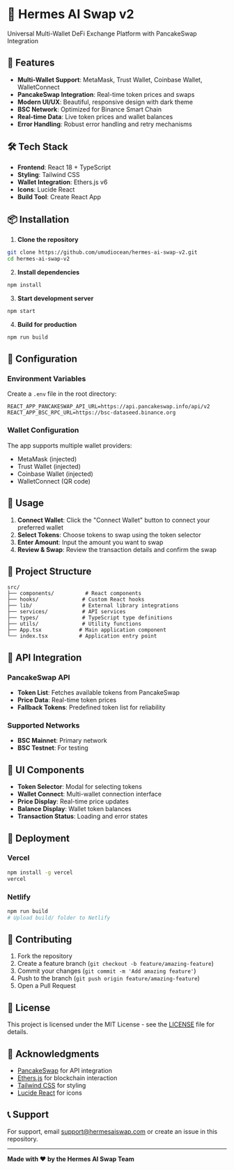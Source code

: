 # 🚀 Hermes AI Swap v2

Universal Multi-Wallet DeFi Exchange Platform with PancakeSwap Integration

## 🌟 Features

- **Multi-Wallet Support**: MetaMask, Trust Wallet, Coinbase Wallet, WalletConnect
- **PancakeSwap Integration**: Real-time token prices and swaps
- **Modern UI/UX**: Beautiful, responsive design with dark theme
- **BSC Network**: Optimized for Binance Smart Chain
- **Real-time Data**: Live token prices and wallet balances
- **Error Handling**: Robust error handling and retry mechanisms

## 🛠️ Tech Stack

- **Frontend**: React 18 + TypeScript
- **Styling**: Tailwind CSS
- **Wallet Integration**: Ethers.js v6
- **Icons**: Lucide React
- **Build Tool**: Create React App

## 📦 Installation

1. **Clone the repository**
```bash
git clone https://github.com/umudiocean/hermes-ai-swap-v2.git
cd hermes-ai-swap-v2
```

2. **Install dependencies**
```bash
npm install
```

3. **Start development server**
```bash
npm start
```

4. **Build for production**
```bash
npm run build
```

## 🔧 Configuration

### Environment Variables
Create a `.env` file in the root directory:
```env
REACT_APP_PANCAKESWAP_API_URL=https://api.pancakeswap.info/api/v2
REACT_APP_BSC_RPC_URL=https://bsc-dataseed.binance.org
```

### Wallet Configuration
The app supports multiple wallet providers:
- MetaMask (injected)
- Trust Wallet (injected)
- Coinbase Wallet (injected)
- WalletConnect (QR code)

## 🎯 Usage

1. **Connect Wallet**: Click the "Connect Wallet" button to connect your preferred wallet
2. **Select Tokens**: Choose tokens to swap using the token selector
3. **Enter Amount**: Input the amount you want to swap
4. **Review & Swap**: Review the transaction details and confirm the swap

## 📁 Project Structure

```
src/
├── components/          # React components
├── hooks/              # Custom React hooks
├── lib/                # External library integrations
├── services/           # API services
├── types/              # TypeScript type definitions
├── utils/              # Utility functions
├── App.tsx            # Main application component
└── index.tsx          # Application entry point
```

## 🔗 API Integration

### PancakeSwap API
- **Token List**: Fetches available tokens from PancakeSwap
- **Price Data**: Real-time token prices
- **Fallback Tokens**: Predefined token list for reliability

### Supported Networks
- **BSC Mainnet**: Primary network
- **BSC Testnet**: For testing

## 🎨 UI Components

- **Token Selector**: Modal for selecting tokens
- **Wallet Connect**: Multi-wallet connection interface
- **Price Display**: Real-time price updates
- **Balance Display**: Wallet token balances
- **Transaction Status**: Loading and error states

## 🚀 Deployment

### Vercel
```bash
npm install -g vercel
vercel
```

### Netlify
```bash
npm run build
# Upload build/ folder to Netlify
```

## 🤝 Contributing

1. Fork the repository
2. Create a feature branch (`git checkout -b feature/amazing-feature`)
3. Commit your changes (`git commit -m 'Add amazing feature'`)
4. Push to the branch (`git push origin feature/amazing-feature`)
5. Open a Pull Request

## 📄 License

This project is licensed under the MIT License - see the [LICENSE](LICENSE) file for details.

## 🙏 Acknowledgments

- [PancakeSwap](https://pancakeswap.finance/) for API integration
- [Ethers.js](https://docs.ethers.io/) for blockchain interaction
- [Tailwind CSS](https://tailwindcss.com/) for styling
- [Lucide React](https://lucide.dev/) for icons

## 📞 Support

For support, email support@hermesaiswap.com or create an issue in this repository.

---

**Made with ❤️ by the Hermes AI Swap Team** 